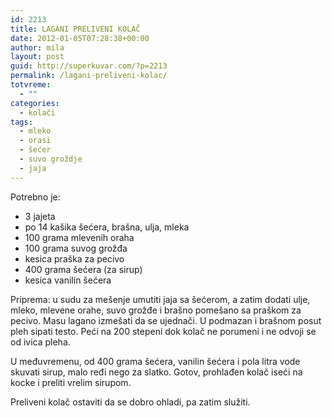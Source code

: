 ```yaml
---
id: 2213
title: LAGANI PRELIVENI KOLAČ
date: 2012-01-05T07:28:38+00:00
author: mila
layout: post
guid: http://superkuvar.com/?p=2213
permalink: /lagani-preliveni-kolac/
totvreme:
  - ""
categories:
  - kolači
tags:
  - mleko
  - orasi
  - šećer
  - suvo groždje
  - jaja
---
```

Potrebno je:

  * 3 jajeta
  * po 14 kašika šećera, brašna, ulja, mleka
  * 100 grama mlevenih oraha
  * 100 grama suvog grožđa
  * kesica praška za pecivo
  * 400 grama šećera (za sirup)
  * kesica vanilin šećera

Priprema: u sudu za mešenje umutiti jaja sa šećerom, a zatim dodati ulje, mleko, mlevene orahe, suvo grožđe i brašno pomešano sa praškom za pecivo. Masu lagano izmešati da se ujednači. U podmazan i brašnom posut pleh sipati testo. Peći na 200 stepeni dok kolač ne porumeni i ne odvoji se od ivica pleha.

U međuvremenu, od 400 grama šećera, vanilin šećera i pola litra vode skuvati sirup, malo ređi nego za slatko. Gotov, prohlađen kolač iseći na kocke i preliti vrelim sirupom.

Preliveni kolač ostaviti da se dobro ohladi, pa zatim služiti.